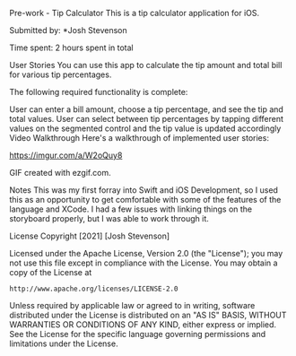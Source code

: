 Pre-work - Tip Calculator
This is a tip calculator application for iOS.

Submitted by: *Josh Stevenson

Time spent: 2 hours spent in total

User Stories
You can use this app to calculate the tip amount and total bill for various tip percentages.

The following required functionality is complete:

 User can enter a bill amount, choose a tip percentage, and see the tip and total values.
 User can select between tip percentages by tapping different values on the segmented control and the tip value is updated accordingly
Video Walkthrough
Here's a walkthrough of implemented user stories:

https://imgur.com/a/W2oQuy8

GIF created with ezgif.com.

Notes
This was my first forray into Swift and iOS Development, so I used this as an opportunity to get comfortable with some of the features of the language and XCode. I had a few issues with linking things on the storyboard properly, but I was able to work through it.

License
Copyright [2021] [Josh Stevenson]

Licensed under the Apache License, Version 2.0 (the "License");
you may not use this file except in compliance with the License.
You may obtain a copy of the License at

    http://www.apache.org/licenses/LICENSE-2.0

Unless required by applicable law or agreed to in writing, software
distributed under the License is distributed on an "AS IS" BASIS,
WITHOUT WARRANTIES OR CONDITIONS OF ANY KIND, either express or implied.
See the License for the specific language governing permissions and
limitations under the License.
